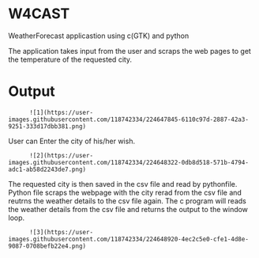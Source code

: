 # W4CAST
WeatherForecast applicastion using c(GTK) and python

  The application takes input from the user and scraps the web pages to get the temperature of the requested city.
  
 # Output
 



          ![1](https://user-images.githubusercontent.com/118742334/224647845-6110c97d-2887-42a3-9251-333d17dbb381.png)



  User can Enter the city of his/her wish.


          ![2](https://user-images.githubusercontent.com/118742334/224648322-0db8d518-571b-4794-adc1-ab58d2243de7.png)





  The requested city is then saved in the csv file and read by pythonfile. Python file scraps the webpage with the city rerad from the csv file and reutrns the weather details to the csv file again. The c program will reads the weather details from the csv file and returns the output to the window loop.
  
  
  
  
          ![3](https://user-images.githubusercontent.com/118742334/224648920-4ec2c5e0-cfe1-4d8e-9087-0708befb22e4.png)
